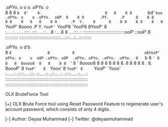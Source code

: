 
.oPYo. o      o    o    .oPYo.                        o  
8    8 8      `b  d'    8.                            8  
8    8 8       `bd'     `boo   .oPYo. o    o .oPYo.  o8P 
8    8 8       .PY.     .P     8    8 8    8 8    8   8  
8    8 8      .P  Y.    8      8    8 8    8 8    8   8  
`YooP' 8oooo .P    Y.   `YooP' `YooP8 `YooP8 8YooP'   8  
:.....:........::::..::::.....::....8 :....8 8 ....:::..:
:::::::::::::::::::::::::::::::::ooP'.::ooP'.8 ::::::::::
:::::::::::::::::::::::::::::::::...::::...::..::::::::::
                                                                 
 .oPYo.                o          d'b                            
 8   `8                8          8                              
o8YooP' oPYo. o    o  o8P .oPYo. o8P  .oPYo. oPYo. .oPYo. .oPYo. 
 8   `b 8  `' 8    8   8  8oooo8  8   8    8 8  `' 8    ' 8oooo8 
 8    8 8     8    8   8  8.      8   8    8 8     8    . 8.     
 8oooP' 8     `YooP'   8  `Yooo'  8   `YooP' 8     `YooP' `Yooo' 
:......:..:::::.....:::..::.....::..:::.....:..:::::.....::.....:
:::::::::::::::::::::::::::::::::::::::::::::::::::::::::::::::::
:::::::::::::::::::::::::::::::::::::::::::::::::::::::::::::::::


OLX BruteForce Tool

[+] OLX Brute Force tool using Reset Password Feature to regenerate user's account password,
	which consists of only 4 digits.
 
[-] Author: Deyaa Muhammad
[-] Twitter: @deyaamuhammad